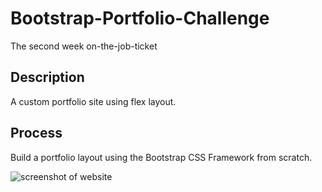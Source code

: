# Bootstrap-Portfolio-Challenge
The second week on-the-job-ticket

## Description
A custom portfolio site using flex layout.

## Process
Build a portfolio layout using the Bootstrap CSS Framework from scratch.  

![screenshot of website](_Users_richardjohnston_Documents_bootcampChallenges_module_2_challenge_Bootstrap-Portfolio-Challenge_index.html.png)